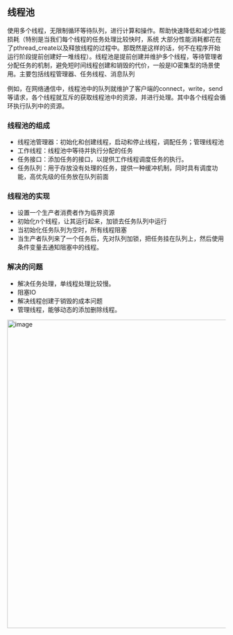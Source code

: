 ## 线程池

使用多个线程，无限制循环等待队列，进行计算和操作。帮助快速降低和减少性能损耗（特别是当我们每个线程的任务处理⽐较快时，系统 ⼤部分性能消耗都花在了pthread_create以及释放线程的过程中。那既然是这样的话，何不在程序开始运⾏阶段提前创建好⼀堆线程）。线程池是提前创建并维护多个线程，等待管理者分配任务的机制，避免短时间线程创建和销毁的代价，一般是IO密集型的场景使用。主要包括线程管理器、任务线程、消息队列

例如，在网络通信中，线程池中的队列就维护了客户端的connect，write，send等请求，各个线程就互斥的获取线程池中的资源，并进行处理。其中各个线程会循环执行队列中的资源。

### 线程池的组成

* 线程池管理器：初始化和创建线程，启动和停止线程，调配任务；管理线程池
* 工作线程：线程池中等待并执行分配的任务
* 任务接口：添加任务的接口，以提供工作线程调度任务的执行。
* 任务队列：用于存放没有处理的任务，提供一种缓冲机制，同时具有调度功能，高优先级的任务放在队列前面

### 线程池的实现

* 设置一个生产者消费者作为临界资源
* 初始化n个线程，让其运行起来，加锁去任务队列中运行
* 当初始化任务队列为空时，所有线程阻塞
* 当生产者队列来了一个任务后，先对队列加锁，把任务挂在队列上，然后使用条件变量去通知阻塞中的线程。

### 解决的问题

* 解决任务处理，单线程处理比较慢。
* 阻塞IO 
* 解决线程创建于销毁的成本问题 
* 管理线程，能够动态的添加删除线程。

<img width="712" alt="image" src="https://user-images.githubusercontent.com/62796730/181253688-bf4d6559-49c8-42e3-8d4d-28b11457112c.png">

